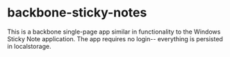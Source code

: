 # backbone-sticky-notes
This is a backbone single-page app similar in functionality to the Windows Sticky Note application. The app requires no login--
everything is persisted in localstorage.
